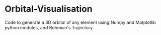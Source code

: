 # Orbital-Visualisation
Code to generate a 3D orbital of any element using Numpy and Matplotlib python modules, and Bohmian's Trajectory.
